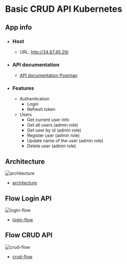 # Basic CRUD API Kubernetes

## App info
- ### Host
  - URL: http://34.87.45.29/
- ### API documentation

  - [API documentation Postman](https://documenter.getpostman.com/view/7470055/TzXzEdCL)

- ### Features
  - Authentication
    - Login
    - Refresh token
  - Users
    - Get current user info
    - Get all users (admin role)
    - Get user by id (admin role)
    - Register user (admin role)
    - Update name of the user (admin role)
    - Delete user (admin role)

## Architecture

![architecture](https://raw.githubusercontent.com/zakiafada32/sc-crud-kubernetes/main/diagram/architecture.png)

- [architecture](https://github.com/zakiafada32/sc-crud-kubernetes/blob/main/diagram/architecture.png)

## Flow Login API

![login-flow](https://raw.githubusercontent.com/zakiafada32/sc-crud-kubernetes/main/diagram/login-flow.png)

- [login-flow](https://github.com/zakiafada32/sc-crud-kubernetes/blob/main/diagram/login-flow.png)

## Flow CRUD API

![crud-flow](https://raw.githubusercontent.com/zakiafada32/sc-crud-kubernetes/main/diagram/crud-flow.png)

- [crud-flow](https://github.com/zakiafada32/sc-crud-kubernetes/blob/main/diagram/crud-flow.png)
